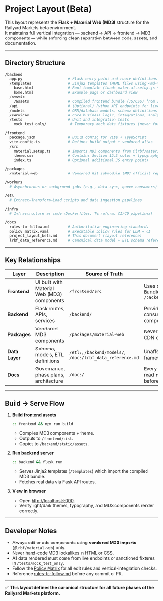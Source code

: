# Project Layout (Beta)

This layout represents the **Flask + Material Web (MD3)** structure for the Railyard Markets beta environment.  
It maintains full vertical integration — backend → API → frontend → MD3 components — while enforcing clean separation between code, assets, and documentation.

---

## Directory Structure

```bash
/backend
  app.py                     # Flask entry point and route definitions
  /templates                 # Jinja2 templates (HTML files using <md-*> tags)
    base.html                # Root template (loads material.setup.js + theme.css)
    home.html                # Example page or dashboard view
  /static
    /assets                  # Compiled frontend bundle (JS/CSS) from /frontend/dist
  /api                       # (Optional) Python API endpoints for live data
  /models                    # ORM/database models, schema definitions
  /services                  # Core business logic, integrations, analytics
  /tests                     # Unit and integration tests
    mock_test_only/           # Temporary mock data fixtures (never for production)

/frontend
  package.json               # Build config for Vite + TypeScript
  vite.config.ts             # Defines build output + vendored alias
  /src
    material.setup.ts        # Imports MD3 components from @lrbf/material-web
    theme.css                # Contains Section 13.2 color + typography tokens
    index.ts                 # Optional additional JS entry points

/packages
  /material-web              # Vendored Git submodule (MD3 official repo, pinned commit)

/workers
  # Asynchronous or background jobs (e.g., data sync, queue consumers)

/etl
  # Extract–Transform–Load scripts and data ingestion pipelines

/infra
  # Infrastructure as code (Dockerfiles, Terraform, CI/CD pipelines)

/docs
  rules-to-follow.md         # Authoritative engineering standards
  policy_matrix.yaml         # Executable policy rules for LLM + CI
  project_layout_beta.md     # This document (layout reference)
  lrbf_data_reference.md     # Canonical data model + ETL schema reference
````

---

## Key Relationships

| Layer          | Description                                 | Source of Truth                                             | Notes                                                        |
| -------------- | ------------------------------------------- | ----------------------------------------------------------- | ------------------------------------------------------------ |
| **Frontend**   | UI built with Material Web (MD3) components | `/frontend/src`                                             | Uses only `<md-*>` tags. Bundled → `/backend/static/assets/` |
| **Backend**    | Flask routes, APIs, services                | `/backend/`                                                 | Provides live data consumed by MD3 components                |
| **Packages**   | Vendored MD3 components                     | `/packages/material-web`                                    | Never imported from CDN or NPM                               |
| **Data Layer** | Schema, models, ETL definitions             | `/etl/`, `/backend/models/`, `/docs/lrbf_data_reference.md` | Unaffected by UI framework                                   |
| **Docs**       | Governance, phase plans, architecture       | `/docs/`                                                    | Every engineer must read `rules-to-follow.md` before coding  |

---

## Build → Serve Flow

1. **Build frontend assets**

   ```bash
   cd frontend && npm run build
   ```

   * Compiles MD3 components + theme.
   * Outputs to `/frontend/dist`.
   * Copies to `/backend/static/assets`.

2. **Run backend server**

   ```bash
   cd backend && flask run
   ```

   * Serves Jinja2 templates (`/templates`) which import the compiled MD3 bundle.
   * Fetches real data via Flask API routes.

3. **View in browser**

   * Open [http://localhost:5000](http://localhost:5000).
   * Verify light/dark themes, typography, and MD3 components render correctly.

---

## Developer Notes

* Always edit or add components using **vendored MD3 imports** (`@lrbf/material-web`) only.
* Never hand-code MD3 lookalikes in HTML or CSS.
* All data rendered must come from live endpoints or sanctioned fixtures in `/tests/mock_test_only`.
* Follow the [Policy Matrix](./policy_matrix.yaml) for all edit rules and vertical-integration checks.
* Reference [rules-to-follow.md](./rules-to-follow.md) before any commit or PR.

---

✅ **This layout defines the canonical structure for all future phases of the Railyard Markets platform.**

```

